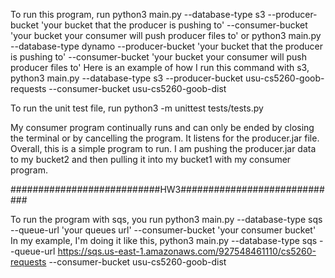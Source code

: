 To run this program, 
run python3 main.py --database-type s3 --producer-bucket 'your bucket that the producer is pushing to' --consumer-bucket 'your bucket your consumer will push producer files to'
or python3 main.py --database-type dynamo --producer-bucket 'your bucket that the producer is pushing to' --consumer-bucket 'your bucket your consumer will push producer files to'
Here is an example of how I run this command with s3, python3 main.py --database-type s3 --producer-bucket usu-cs5260-goob-requests --consumer-bucket usu-cs5260-goob-dist

To run the unit test file, run python3 -m unittest tests/tests.py

My consumer program continually runs and can only be ended by closing the terminal or by cancelling the program. It listens for the producer.jar file.
Overall, this is a simple program to run.
I am pushing the producer.jar data to my bucket2 and then pulling it into my bucket1 with my consumer program.



###########################HW3#############################

To run the program with sqs, you run python3 main.py --database-type sqs --queue-url 'your queues url' --consumer-bucket 'your consumer bucket'
In my example, I'm doing it like this, python3 main.py --database-type sqs --queue-url https://sqs.us-east-1.amazonaws.com/927548461110/cs5260-requests  --consumer-bucket usu-cs5260-goob-dist